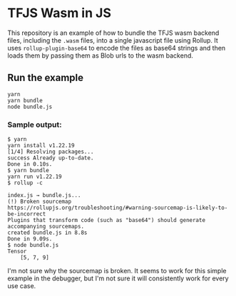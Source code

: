 # TFJS Wasm in JS
This repository is an example of how to bundle the TFJS wasm backend files, including the `.wasm` files, into a single javascript file using Rollup. It uses `rollup-plugin-base64` to encode the files as base64 strings and then loads them by passing them as Blob urls to the wasm backend.

## Run the example

```shell
yarn
yarn bundle
node bundle.js
```

### Sample output:

```shell
$ yarn
yarn install v1.22.19
[1/4] Resolving packages...
success Already up-to-date.
Done in 0.10s.
$ yarn bundle
yarn run v1.22.19
$ rollup -c

index.js → bundle.js...
(!) Broken sourcemap
https://rollupjs.org/troubleshooting/#warning-sourcemap-is-likely-to-be-incorrect
Plugins that transform code (such as "base64") should generate accompanying sourcemaps.
created bundle.js in 8.8s
Done in 9.09s.
$ node bundle.js
Tensor
    [5, 7, 9]
```
I'm not sure why the sourcemap is broken. It seems to work for this simple example in the debugger, but I'm not sure it will consistently work for every use case.
